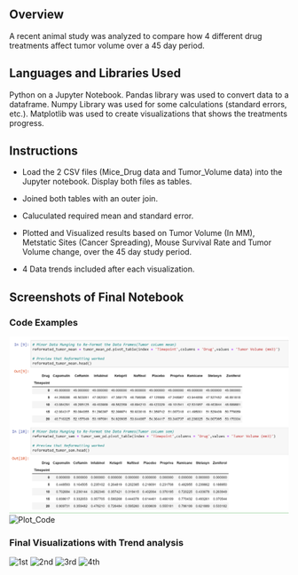 ## Overview

A recent animal study was analyzed to compare how 4 different drug treatments affect tumor volume over a 45 day period.

## Languages and Libraries Used

Python on a Jupyter Notebook. Pandas library was used to convert data to a dataframe. Numpy Library was used for some calculations (standard errors, etc.). Matplotlib was used to create visualizations that shows the treatments progress.

## Instructions

* Load the 2 CSV files (Mice_Drug data and Tumor_Volume data) into the Jupyter notebook. Display both files as tables.

* Joined both tables with an outer join.

* Caluculated required mean and standard error.

* Plotted and Visualized results based on Tumor Volume (In MM), Metstatic Sites (Cancer Spreading), Mouse Survival Rate and Tumor Volume change, over the 45 day study period.

* 4 Data trends included after each visualization.

## Screenshots of Final Notebook

### Code Examples
![DF](Images/Data_Frame_Example.png)
![Plot_Code](Images/Plot_Code_Example)

### Final Visualizations with Trend analysis
![1st](Images/1st_Trend)
![2nd](Images/2nd_Trend)
![3rd](Images/3rd_Trend)
![4th](Images/4Th_Trend)
